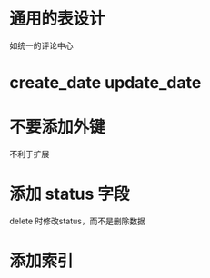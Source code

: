 # 通用的表设计

如统一的评论中心



# create_date update_date



# 不要添加外键

不利于扩展



# 添加 status 字段

delete 时修改status，而不是删除数据



# 添加索引

